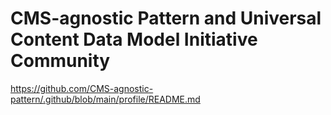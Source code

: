 # CMS-agnostic Pattern and Universal Content Data Model Initiative Community

https://github.com/CMS-agnostic-pattern/.github/blob/main/profile/README.md
